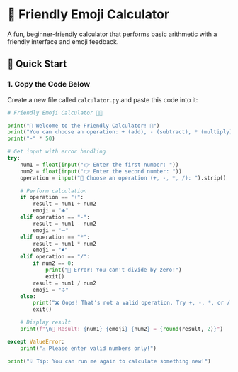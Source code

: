 # 🔢 Friendly Emoji Calculator 

A fun, beginner-friendly calculator that performs basic arithmetic with a friendly interface and emoji feedback.

## 🚀 Quick Start

### 1. Copy the Code Below

Create a new file called `calculator.py` and paste this code into it:

```python
# Friendly Emoji Calculator 🤖✨

print("🔢 Welcome to the Friendly Calculator! 🔢")
print("You can choose an operation: + (add), - (subtract), * (multiply), / (divide)")
print("-" * 50)

# Get input with error handling
try:
    num1 = float(input("👉 Enter the first number: "))
    num2 = float(input("👉 Enter the second number: "))
    operation = input("🔧 Choose an operation (+, -, *, /): ").strip()

    # Perform calculation
    if operation == "+":
        result = num1 + num2
        emoji = "➕"
    elif operation == "-":
        result = num1 - num2
        emoji = "➖"
    elif operation == "*":
        result = num1 * num2
        emoji = "✖️"
    elif operation == "/":
        if num2 == 0:
            print("🚫 Error: You can't divide by zero!")
            exit()
        result = num1 / num2
        emoji = "➗"
    else:
        print("❌ Oops! That's not a valid operation. Try +, -, *, or /.")
        exit()

    # Display result
    print(f"\n🎉 Result: {num1} {emoji} {num2} = {round(result, 2)}")

except ValueError:
    print("⚠️ Please enter valid numbers only!")

print("💡 Tip: You can run me again to calculate something new!")
